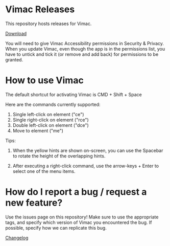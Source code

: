 # Vimac Releases

This repository hosts releases for Vimac.

[Download](https://github.com/dexterleng/vimac-releases/raw/master/vimac-0.1.2.app.zip)

You will need to give Vimac Accessibility permissions in Security & Privacy. When you update Vimac, even though the app is in the permissions list, you have to untick and tick it (or remove and add back) for permissions to be granted.

# How to use Vimac

The default shortcut for activating Vimac is CMD + Shift + Space

Here are the commands currently supported:

1. Single left-click on element ("ce")
2. Single right-click on element ("rce")
3. Double left-click on element ("dce")
4. Move to element ("me")

Tips:

1. When the yellow hints are shown on-screen, you can use the Spacebar to rotate the height of the overlapping hints.

2. After executing a right-click command, use the arrow-keys + Enter to select one of the menu items.

# How do I report a bug / request a new feature?

Use the issues page on this repository! Make sure to use the appropriate tags, and specify which version of Vimac you encountered the bug. If possible, specify how we can replicate this bug.

[Changelog](./CHANGELOG.md)
